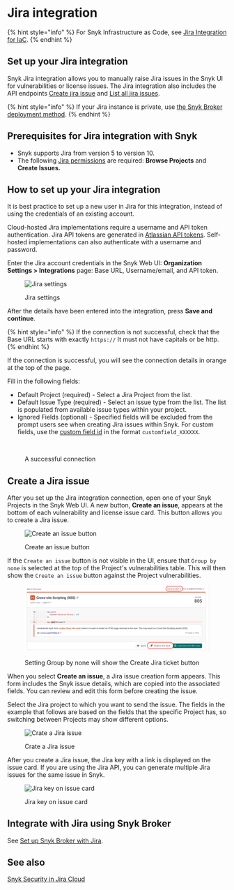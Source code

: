 # Jira integration

{% hint style="info" %}
For Snyk Infrastructure as Code, see [Jira Integration for IaC](../../scan-with-snyk/snyk-iac/snyk-iac-integrations/jira-integration-for-iac.md).
{% endhint %}

## **Set up your Jira integration**

Snyk Jira integration allows you to manually raise Jira issues in the Snyk UI for vulnerabilities or license issues. The Jira integration also includes the API endpoints [Create jira issue](../../snyk-api/reference/jira-v1.md#org-orgid-project-projectid-issue-issueid-jira-issue) and [List all jira issues](../../snyk-api/reference/jira-v1.md#org-orgid-project-projectid-jira-issues).

{% hint style="info" %}
If your Jira instance is private, use [the Snyk Broker deployment method](../../enterprise-setup/snyk-broker/classic-broker/install-and-configure-snyk-broker/jira-prerequisites-and-steps-to-install-and-configure-broker/setup-broker-with-jira.md).
{% endhint %}

## Prerequisites for Jira integration with Snyk

* Snyk supports Jira from version 5 to version 10.
* The following [Jira permissions](https://confluence.atlassian.com/adminjiraserver073/managing-project-permissions-861253293.html) are required: **Browse Projects** and **Create Issues.**

## **How to set up your Jira integration**

It is best practice to set up a new user in Jira for this integration, instead of using the credentials of an existing account.

Cloud-hosted Jira implementations require a username and API token authentication. Jira API tokens are generated in [Atlassian API tokens](https://id.atlassian.com/manage/api-tokens). Self-hosted implementations can also authenticate with a username and password.

Enter the Jira account credentials in the Snyk Web UI: **Organization Settings > Integrations** page: Base URL, Username/email, and API token.

<figure><img src="../../.gitbook/assets/JiraSettings_nonBroker.png" alt="Jira settings"><figcaption><p>Jira settings</p></figcaption></figure>

After the details have been entered into the integration, press **Save and continue**.&#x20;

{% hint style="info" %}
If the connection is not successful, check that the Base URL starts with exactly `https://` It must not have capitals or be http.
{% endhint %}

If the connection is successful, you will see the connection details in orange at the top of the page. &#x20;

Fill in the following fields:

* Default Project (required) - Select a Jira Project from the list.
* Default Issue Type (required) - Select an issue type from the list. The list is populated from available issue types within your project.
* Ignored Fields (optional) - Specified fields will be excluded from the prompt users see when creating Jira issues within Snyk. For custom fields, use the [custom field id](https://confluence.atlassian.com/jirakb/find-my-custom-field-id-number-in-jira-744522503.html) in the format `customfield_XXXXXX`.

<figure><img src="../../.gitbook/assets/JiraSettings.png" alt=""><figcaption><p>A successful connection</p></figcaption></figure>

## **Create a Jira issue**

After you set up the Jira integration connection, open one of your Snyk Projects in the Snyk Web UI. A new button, **Create an issue**, appears at the bottom of each vulnerability and license issue card. This button allows you to create a Jira issue.

<figure><img src="../../.gitbook/assets/Jira - new button.png" alt="Create an issue button"><figcaption><p>Create an issue button</p></figcaption></figure>

If the `Create an issue` button is not visible in the UI, ensure that `Group by none` is selected at the top of the Project's vulnerabilities table. This will then show the `Create an issue` button against the Project vulnerabilities.

<figure><img src="../../.gitbook/assets/image (1).png" alt=""><figcaption><p>Setting Group by none will show the Create Jira ticket button</p></figcaption></figure>

When you select **Create an issue**, a Jira issue creation form appears. This form includes the Snyk issue details, which are copied into the associated fields. You can review and edit this form before creating the issue.

Select the Jira project to which you want to send the issue. The fields in the example that follows are based on the fields that the specific Project has, so switching between Projects may show different options.

<figure><img src="../../.gitbook/assets/uuid-67202f8e-7f70-1e84-6044-f65ec36138b3-en.png" alt="Crate a Jira issue"><figcaption><p>Crate a Jira issue</p></figcaption></figure>

After you create a Jira issue, the Jira key with a link is displayed on the issue card. If you are using the Jira API, you can generate multiple Jira issues for the same issue in Snyk.

<figure><img src="../../.gitbook/assets/Jira - Button with a link.png" alt="Jira key on issue card"><figcaption><p>Jira key on issue card</p></figcaption></figure>

## Integrate with Jira using Snyk Broker

See [Set up Snyk Broker with Jira](../../enterprise-setup/snyk-broker/classic-broker/install-and-configure-snyk-broker/jira-prerequisites-and-steps-to-install-and-configure-broker/setup-broker-with-jira.md).

## See also

[Snyk Security in Jira Cloud](snyk-security-in-jira-cloud-integration.md)
